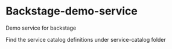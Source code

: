 # Backstage-demo-service
Demo service for backstage

Find the service catalog definitions under service-catalog folder
